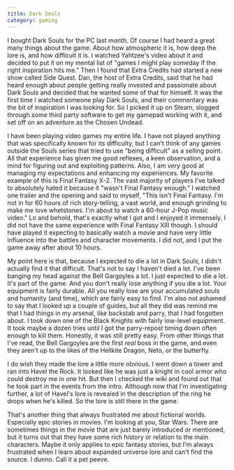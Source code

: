 ```yaml
---
title: Dark Souls
category: gaming
---
```

I bought Dark Souls for the PC last month. Of course I had heard a great many things about the game. About how atmospheric it is, how deep the lore is, and how difficult it is. I watched Yahtzee's video about it and decided to put it on my mental list of "games I might play someday if the right inspiration hits me." Then I found that Extra Credits had started a new show called Side Quest. Dan, the host of Extra Credits, said that he had heard enough about people getting really invested and passionate about Dark Souls and decided that he wanted some of that for himself. It was the first time I watched someone play Dark Souls, and their commentary was the bit of inspiration I was looking for. So I picked it up on Steam, slogged through some third party software to get my gamepad working with it, and set off on an adventure as the Chosen Undead.

I have been playing video games my entire life. I have not played anything that was specifically known for its difficulty, but I can't think of any games outside the Souls series that tried to use "being difficult" as a selling point. All that experience has given me good reflexes, a keen observation, and a mind for figuring out and exploiting patterns. Also, I am *very* good at managing my expectations and enhancing my experiences. My favorite example of this is Final Fantasy X-2. The vast majority of players I've talked to absolutely hated it because it "wasn't Final Fantasy enough." I watched one trailer and the opening and said to myself, "This isn't Final Fantasy. I'm not in for 60 hours of rich story-telling, a vast world, and enough grinding to make me love whetstones. I'm about to watch a 60-hour J-Pop music video." Lo and behold, that's exactly what I got and I enjoyed it immensely. I did not have the same experience with Final Fantasy XIII though. I should have played it expecting to basically watch a movie and have very little influence into the battles and character movements. I did not, and I put the game away after about 10 hours.

My point here is that, because I expected to die a lot in Dark Souls, I didn't actually find it that difficult. That's not to say I haven't died a lot. I've been banging my head against the Bell Gargoyles a lot. I just expected to die a lot. It's part of the game. And you don't really lose anything if you die a lot. Your equipment is fairly durable. All you really lose are your accumulated souls and humanity (and time), which are fairly easy to find. I'm also not ashamed to say that I looked up a couple of guides, but all they did was remind me that I had things in my arsenal, like backstab and parry, that I had forgotten about. I took down one of the Black Knights with fairly low-level equipment. It took maybe a dozen tries until I got the parry-repost timing down often enough to kill them. Honestly, it was still pretty easy. From other things that I've read, the Bell Gargoyles are the first *real* boss in the game, and even they aren't up to the likes of the Hellkite Dragon, Neto, or the butterfly.

I do wish they made the lore a little more obvious. I went down a tower and ran into Havel the Rock. It looked like he was just a knight in cool armor who could destroy me in one hit. But then I checked the wiki and found out that he took part in the events from the intro. Although now that I'm investigating further, a lot of Havel's lore is revealed in the description of the ring he drops when he's killed. So the lore is still there in the game.

That's another thing that always frustrated me about fictional worlds. Especially epic stories in movies. I'm looking at you, Star Wars. There are sometimes things in the movie that are just barely introduced or mentioned, but it turns out that they have some rich history or relation to the main characters. Maybe it only applies to epic fantasy stories, but I'm always frustrated when I learn about expanded universe lore and can't find the source. I dunno. Call it a pet peeve.